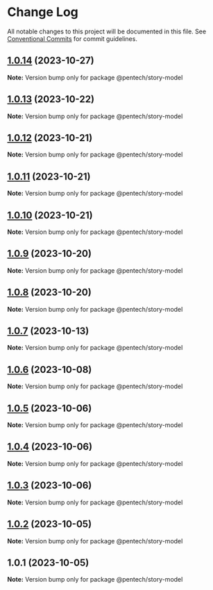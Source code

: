 # Change Log

All notable changes to this project will be documented in this file.
See [Conventional Commits](https://conventionalcommits.org) for commit guidelines.

## [1.0.14](https://github.com/nvqh01/pentech/compare/@pentech/story-model@1.0.13...@pentech/story-model@1.0.14) (2023-10-27)

**Note:** Version bump only for package @pentech/story-model

## [1.0.13](https://github.com/nvqh01/pentech/compare/@pentech/story-model@1.0.12...@pentech/story-model@1.0.13) (2023-10-22)

**Note:** Version bump only for package @pentech/story-model

## [1.0.12](https://github.com/nvqh01/pentech/compare/@pentech/story-model@1.0.11...@pentech/story-model@1.0.12) (2023-10-21)

**Note:** Version bump only for package @pentech/story-model

## [1.0.11](https://github.com/nvqh01/pentech/compare/@pentech/story-model@1.0.10...@pentech/story-model@1.0.11) (2023-10-21)

**Note:** Version bump only for package @pentech/story-model

## [1.0.10](https://github.com/nvqh01/pentech/compare/@pentech/story-model@1.0.9...@pentech/story-model@1.0.10) (2023-10-21)

**Note:** Version bump only for package @pentech/story-model

## [1.0.9](https://github.com/nvqh01/pentech/compare/@pentech/story-model@1.0.8...@pentech/story-model@1.0.9) (2023-10-20)

**Note:** Version bump only for package @pentech/story-model

## [1.0.8](https://github.com/nvqh01/pentech/compare/@pentech/story-model@1.0.7...@pentech/story-model@1.0.8) (2023-10-20)

**Note:** Version bump only for package @pentech/story-model

## [1.0.7](https://github.com/nvqh01/pentech/compare/@pentech/story-model@1.0.6...@pentech/story-model@1.0.7) (2023-10-13)

**Note:** Version bump only for package @pentech/story-model

## [1.0.6](https://github.com/nvqh01/pentech/compare/@pentech/story-model@1.0.5...@pentech/story-model@1.0.6) (2023-10-08)

**Note:** Version bump only for package @pentech/story-model

## [1.0.5](https://github.com/nvqh01/pentech/compare/@pentech/story-model@1.0.4...@pentech/story-model@1.0.5) (2023-10-06)

**Note:** Version bump only for package @pentech/story-model

## [1.0.4](https://github.com/nvqh01/pentech/compare/@pentech/story-model@1.0.3...@pentech/story-model@1.0.4) (2023-10-06)

**Note:** Version bump only for package @pentech/story-model

## [1.0.3](https://github.com/nvqh01/pentech/compare/@pentech/story-model@1.0.2...@pentech/story-model@1.0.3) (2023-10-06)

**Note:** Version bump only for package @pentech/story-model

## [1.0.2](https://github.com/nvqh01/pentech/compare/@pentech/story-model@1.0.1...@pentech/story-model@1.0.2) (2023-10-05)

**Note:** Version bump only for package @pentech/story-model

## 1.0.1 (2023-10-05)

**Note:** Version bump only for package @pentech/story-model
